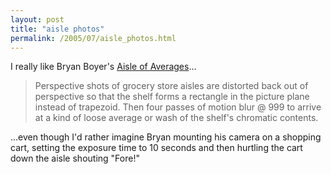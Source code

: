 ```yaml
---
layout: post
title: "aisle photos"
permalink: /2005/07/aisle_photos.html
---
```


I really like Bryan Boyer's [Aisle of Averages](http://www.flickr.com/photos/bryan/sets/584137/)...

> Perspective shots of grocery store aisles are distorted back out of perspective so that the shelf forms a rectangle in the picture plane instead of trapezoid. Then four passes of motion blur @ 999 to arrive at a kind of loose average or wash of the shelf's chromatic contents.

...even though I'd rather imagine Bryan mounting his camera on a shopping cart, setting the exposure time to 10 seconds and then hurtling the cart down the aisle shouting "Fore!"
